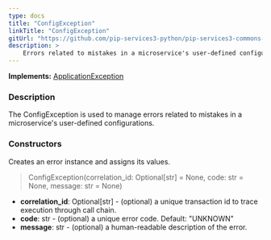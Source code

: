 ```yaml
---
type: docs
title: "ConfigException"
linkTitle: "ConfigException"
gitUrl: "https://github.com/pip-services3-python/pip-services3-commons-python"
description: >
    Errors related to mistakes in a microservice's user-defined configurations.
---
```


**Implements:** [ApplicationException](../application_exception)

### Description

The ConfigException is used to manage errors related to mistakes in a microservice's user-defined configurations. 

### Constructors
Creates an error instance and assigns its values.

> ConfigException(correlation_id: Optional[str] = None, code: str = None, message: str = None)

- **correlation_id**: Optional[str] - (optional) a unique transaction id to trace execution through call chain.
- **code**: str - (optional) a unique error code. Default: "UNKNOWN"
- **message**: str - (optional) a human-readable description of the error.

